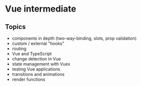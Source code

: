 # Vue intermediate

## Topics

- components in depth (two-way-binding, slots, prop validation)
- custom / external "hooks"
- routing
- Vue and TypeScript
- change detection in Vue
- state management with Vuex
- testing Vue applications
- transitions and animations
- render functions
